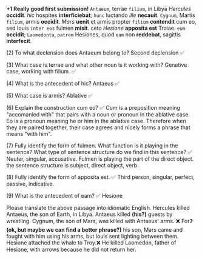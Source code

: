 **+1 Really good first submission!**
`Antaeum`, terrae `filium`, in Libyā *Hercules* **occidit**. *hic* hospites **interficiebat**; `hunc` luctando *ille* **necauit**. `Cygnum`, Martis `filium`, armis **occidit**. *Mars* **uenit** et armis propter `filium` **contendit** cum eo, sed Iouis `inter eos` fulmen **misit**. ceto *Hesione* **apposita est** Troiae. `eum` **occidit**; `Laomedonta`, `patrem` Hesiones, quod `eam` non **reddebat**, sagittis **interfecit**.

(2) To what declension does Antaeum belong to?
    Second declension ✅

(3) What case is terrae and what other noun is it working with?
    Genetive case, working with filium.  ✅

(4) What is the antecedent of hic?
    Antaeus ✅

(5) What case is armis?
    Ablative ✅

(6) Explain the construction cum eo? ✅
    Cum is a preposition meaning "accomanied with" that pairs with a noun or pronoun in the ablative case. Eo is a pronoun meaning he or him in the ablative case. Therefore when they are paired together, their case agrees and nicely forms a phrase that means "with him".

(7) Fully identify the form of fulmen. What function is it playing in the sentence? What type of sentence structure do we find in this sentence? ✅
    Neuter, singular, accusative. Fulmen is playing the part of the direct object. the sentence structure is subject, direct object, verb.

(8) Fully identify the form of apposita est. ✅
    Third person, singular, perfect, passive, indicative.

(9) What is the antecedent of eam? ✅
    Hesione

Please translate the above passage into idiomatic English.
    Hercules killed Antaeus, the son of Earth, in Libya. 
    Antaeus killed **(his?)** guests by wrestling. 
    Cygnum, the son of Mars, was killed with Antaeus' arms. ❌
    For❓ **(ok, but maybe we can find a better phrase?)** his son, Mars came and fought with him using his arms, but Iouis sent lighting between them.
    Hesione attached the whale to Troy.❌
    He killed Laomedon, father of Hesione, with arrows because he did not return her. 





